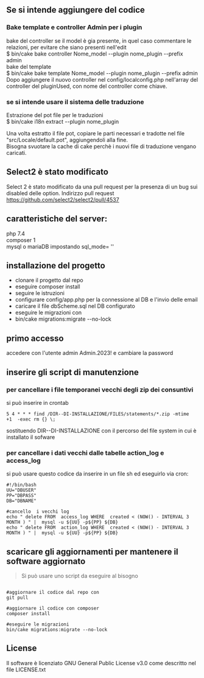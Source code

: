 


## Se si intende aggiungere del codice 
### Bake template e controller Admin per i plugin
bake del controller se il model è gia presente, in quel caso commentare le relazioni,
per evitare che siano presenti nell'edit  
$ bin/cake bake controller Nome_model --plugin nome_plugin --prefix admin  
bake del template  
$ bin/cake bake template Nome_model --plugin nome_plugin --prefix admin  
Dopo aggiungere il nuovo controller nel config/localconfig.php nell'array del controller del
pluginUsed, con nome del controller come chiave.  
### se si intende usare il sistema delle traduzione
Estrazione del pot file per le traduzioni  
$ bin/cake i18n extract --plugin nome_plugin  

Una volta estratto il file pot, copiare le parti necessari e tradotte nel file  
"src/Locale/default.pot", aggiungendoli alla fine.  
Bisogna svuotare la cache di cake perchè i nuovi file di traduzione vengano caricati.  

## Select2 è stato modificato  
Select 2  è stato modificato da una pull request per la presenza di un bug sui disabled
delle option. Indirizzo pull request https://github.com/select2/select2/pull/4537 

##  caratteristiche del server: 
php 7.4  
composer 1  
mysql o mariaDB impostando sql_mode= ''  

## installazione del progetto
 * clonare il progetto dal repo  
 * eseguire composer install  
 * seguire le istruzioni  
 * configurare config/app.php per la connessione al DB e l'invio delle email  
 * caricare il file dbScheme.sql nel DB configurato  
 * eseguire le migrazioni con  
 * bin/cake migrations:migrate --no-lock  

## primo accesso
accedere con l'utente admin Admin.2023! e cambiare la password  

## inserire gli script di manutenzione
### per cancellare i file temporanei vecchi degli zip dei consuntivi
si può inserire in crontab 
``` 
5 4 * * * find /DIR--DI-INSTALLAZIONE/FILES/statements/*.zip -mtime +1  -exec rm {} \;  
``` 
sostituendo DIR--DI-INSTALLAZIONE con il percorso del file system in cui è installato il sofware  
### per cancellare i dati vecchi dalle tabelle action_log e access_log
si può usare questo codice da inserire in un file sh ed eseguirlo via cron: 
 ```  
#!/bin/bash  
UU="DBUSER"  
PP="DBPASS"  
DB="DBNAME"  

#cancello  i vecchi log  
echo " delete FROM  access_log WHERE  created < (NOW() - INTERVAL 3 MONTH ) " |  mysql -u ${UU} -p${PP} ${DB}  
echo " delete FROM  action_log WHERE  created < (NOW() - INTERVAL 3 MONTH ) " |  mysql -u ${UU} -p${PP} ${DB}  
``` 

## scaricare gli aggiornamenti per mantenere il software aggiornato
>Si può usare uno script da eseguire al bisogno

 ```  

#aggiornare il codice dal repo con
git pull  

#aggiornare il codice con composer
composer install  

#eseguire le migrazioni
bin/cake migrations:migrate --no-lock  

 ```  

## License
Il software è licenziato GNU General Public License v3.0 come descritto nel file LICENSE.txt
